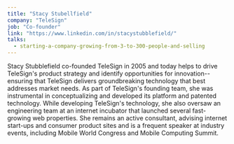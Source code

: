```yaml
---
title: "Stacy Stubellfield"
company: "TeleSign"
job: "Co-founder"
link: "https://www.linkedin.com/in/stacystubblefield/"
talks:
  - starting-a-company-growing-from-3-to-300-people-and-selling
---
```


Stacy Stubblefield co-founded TeleSign in 2005 and today helps to drive TeleSign's product strategy and identify opportunities for innovation--ensuring that TeleSign delivers groundbreaking technology that best addresses market needs. As part of TeleSign's founding team, she was instrumental in conceptualizing and developed its platform and patented technology. While developing TeleSign's technology, she also oversaw an engineering team at an internet incubator that launched several fast-growing web properties. She remains an active consultant, advising internet start-ups and consumer product sites and is a frequent speaker at industry events, including Mobile World Congress and Mobile Computing Summit.
